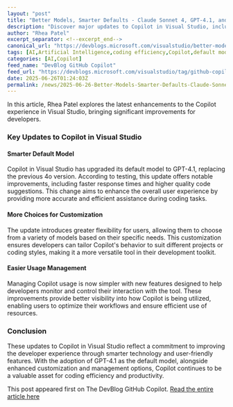 ```yaml
---
layout: "post"
title: "Better Models, Smarter Defaults - Claude Sonnet 4, GPT-4.1, and More Control in Visual Studio"
description: "Discover major updates to Copilot in Visual Studio, including a smarter default model (GPT-4.1), more customization options, and improved usage management for enhanced coding efficiency."
author: "Rhea Patel"
excerpt_separator: <!--excerpt_end-->
canonical_url: "https://devblogs.microsoft.com/visualstudio/better-models-smarter-defaults-claude-sonnet-4-gpt-4-1-and-more-control-in-visual-studio/"
tags: [AI,Artificial Intelligence,coding efficiency,Copilot,default model,GitHub Copilot,GPT-4.1,Models,Productivity,Visual Studio]
categories: [AI,Copilot]
feed_name: "DevBlog GitHub Copilot"
feed_url: "https://devblogs.microsoft.com/visualstudio/tag/github-copilot/feed/"
date: 2025-06-26T01:24:03Z
permalink: /news/2025-06-26-Better-Models-Smarter-Defaults-Claude-Sonnet-4-GPT-41-and-More-Control-in-Visual-Studio.html
---
```


In this article, Rhea Patel explores the latest enhancements to the Copilot experience in Visual Studio, bringing significant improvements for developers. <!--excerpt_end--> 

### Key Updates to Copilot in Visual Studio

#### Smarter Default Model
Copilot in Visual Studio has upgraded its default model to GPT-4.1, replacing the previous 4o version. According to testing, this update offers notable improvements, including faster response times and higher quality code suggestions. This change aims to enhance the overall user experience by providing more accurate and efficient assistance during coding tasks.

#### More Choices for Customization
The update introduces greater flexibility for users, allowing them to choose from a variety of models based on their specific needs. This customization ensures developers can tailor Copilot's behavior to suit different projects or coding styles, making it a more versatile tool in their development toolkit.

#### Easier Usage Management
Managing Copilot usage is now simpler with new features designed to help developers monitor and control their interaction with the tool. These improvements provide better visibility into how Copilot is being utilized, enabling users to optimize their workflows and ensure efficient use of resources.

### Conclusion
These updates to Copilot in Visual Studio reflect a commitment to improving the developer experience through smarter technology and user-friendly features. With the adoption of GPT-4.1 as the default model, alongside enhanced customization and management options, Copilot continues to be a valuable asset for coding efficiency and productivity.

This post appeared first on The DevBlog GitHub Copilot. [Read the entire article here](https://devblogs.microsoft.com/visualstudio/better-models-smarter-defaults-claude-sonnet-4-gpt-4-1-and-more-control-in-visual-studio/)
